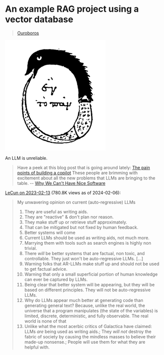 # An example RAG project using a vector database

> [Ouroboros](https://en.wikipedia.org/wiki/Ouroboros)

![](static/Chrysopoea.png)

An LLM is unreliable.

> Have a peek at this blog post that is going around lately: [The pain points
> of building a copilot](https://austinhenley.com/blog/copilotpainpoints.html)
> These people are brimming with excitement about all the new problems that
> LLMs are bringing to the table. -- [Why We Can't Have Nice Software](https://andrewkelley.me/post/why-we-cant-have-nice-software.html)

[LeCun on 2023-02-13](https://twitter.com/ylecun/status/1625118108082995203) (780.8K views as of 2024-02-06):

> My unwavering opinion on current (auto-regressive) LLMs
> 1. They are useful as writing aids.
> 2. They are "reactive" & don't plan nor reason.
> 3. They make stuff up or retrieve stuff approximately.
> 4. That can be mitigated but not fixed by human feedback.
> 5. Better systems will come
> 6. Current LLMs should be used as writing aids, not much more.
> 7. Marrying them with tools such as search engines is highly non trivial.
> 8. There *will* be better systems that are factual, non toxic, and controllable. They just won't be auto-regressive LLMs.
> [...]
> 10. Warning folks that AR-LLMs make stuff up and should not be used to get factual advice.
> 11. Warning that only a small superficial portion of human knowledge can ever be captured by LLMs.
> 12. Being clear that better system will be appearing, but they will be based on different principles. They will not be auto-regressive LLMs.
> 13. Why do LLMs appear much better at generating code than generating general text? Because, unlike the real world, the universe that a program manipulates (the state of the variables) is limited, discrete, deterministic, and fully observable. The real world is none of that
> 14. Unlike what the most acerbic critics of Galactica have claimed: LLMs *are* being used as writing aids.; They *will not* destroy the fabric of society by causing the mindless masses to believe their made-up nonsense.; People will use them for what they are helpful with.
